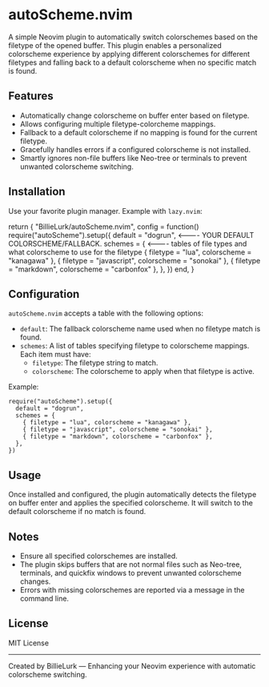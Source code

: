# autoScheme.nvim

A simple Neovim plugin to automatically switch colorschemes based on the filetype of the opened buffer. This plugin enables a personalized colorscheme experience by applying different colorschemes for different filetypes and falling back to a default colorscheme when no specific match is found.

## Features

- Automatically change colorscheme on buffer enter based on filetype.
- Allows configuring multiple filetype-colorcheme mappings.
- Fallback to a default colorscheme if no mapping is found for the current filetype.
- Gracefully handles errors if a configured colorscheme is not installed.
- Smartly ignores non-file buffers like Neo-tree or terminals to prevent unwanted colorscheme switching.

## Installation

Use your favorite plugin manager. Example with `lazy.nvim`:

return {
  "BillieLurk/autoScheme.nvim",
  config = function()
    require("autoScheme").setup({
      default = "dogrun", <---- YOUR DEFAULT COLORSCHEME/FALLBACK. 
      schemes = { <---- tables of file types and what colorscheme to use for the filetype
        { filetype = "lua", colorscheme = "kanagawa" },
        { filetype = "javascript", colorscheme = "sonokai" },
        { filetype = "markdown", colorscheme = "carbonfox" },
      },
    })
  end,
}

## Configuration

`autoScheme.nvim` accepts a table with the following options:

- `default`: The fallback colorscheme name used when no filetype match is found.
- `schemes`: A list of tables specifying filetype to colorscheme mappings. Each item must have:
  - `filetype`: The filetype string to match.
  - `colorscheme`: The colorscheme to apply when that filetype is active.

Example:

    require("autoScheme").setup({
      default = "dogrun",
      schemes = {
        { filetype = "lua", colorscheme = "kanagawa" },
        { filetype = "javascript", colorscheme = "sonokai" },
        { filetype = "markdown", colorscheme = "carbonfox" },
      },
    })

## Usage

Once installed and configured, the plugin automatically detects the filetype on buffer enter and applies the specified colorscheme. It will switch to the default colorscheme if no match is found.

## Notes

- Ensure all specified colorschemes are installed.
- The plugin skips buffers that are not normal files such as Neo-tree, terminals, and quickfix windows to prevent unwanted colorscheme changes.
- Errors with missing colorschemes are reported via a message in the command line.

## License

MIT License

---

Created by BillieLurk — Enhancing your Neovim experience with automatic colorscheme switching.

